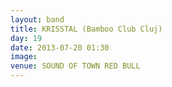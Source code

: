 ```yaml
---
layout: band
title: KRISSTAL (Bamboo Club Cluj)
day: 19
date: 2013-07-20 01:30
image: 
venue: SOUND OF TOWN RED BULL
---
```



